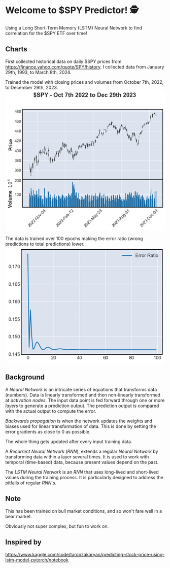 # Welcome to $SPY Predictor! 🕵️
Using a Long Short-Term Memory (LSTM) Neural Network to find correlation for the $SPY ETF over time!

## Charts
First collected historical data on daily $SPY prices from https://finance.yahoo.com/quote/SPY/history. I collected data from January 29th, 1993, to March 8th, 2024.

Trained the model with closing prices and volumes from October 7th, 2022, to December 29th, 2023.
![SPY Chart](SPY_chart.png)

The data is trained over 100 epochs making the error ratio (wrong predictions to total predictions) lower.
![Error Ratio](Error_ratio.png)

## Background
A *Neural Network* is an intricate series of equations that transforms data (numbers). Data is linearly transformed and then non-linearly transformed at *activation nodes*. The input data point is fed forward through one or more *layers* to generate a prediction output. The prediction output is compared with the actual output to compute the error.

*Backwards propagation* is when the network updates the weights and biases used for linear transformation of data. This is done by setting the error gradients as close to 0 as possible.

The whole thing gets updated after every input training data.

A *Recurrent Neural Network* (*RNN*), extends a regular *Neural Network* by transforming data within a layer several times. It is used to work with temporal (time-based) data, because present values depend on the past.

The *LSTM Neural Network* is an *RNN* that uses long-lived and short-lived values during the training process. It is particularly designed to address the pitfalls of regular *RNN*'s.

## Note
This has been trained on bull market conditions, and so won't fare well
in a bear market.

Obviously not super complex, but fun to work on.

## Inspired by
https://www.kaggle.com/code/taronzakaryan/predicting-stock-price-using-lstm-model-pytorch/notebook
